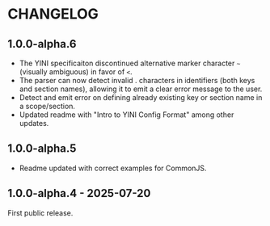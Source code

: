 # CHANGELOG

## 1.0.0-alpha.6
- The YINI specificaiton discontinued alternative marker character `~` (visually ambiguous) in favor of `<`.
- The parser can now detect invalid . characters in identifiers (both keys and section names), allowing it to emit a clear error message to the user.
- Detect and emit error on defining already existing key or section name in a scope/section.
- Updated readme with "Intro to YINI Config Format" among other updates.

## 1.0.0-alpha.5
- Readme updated with correct examples for CommonJS.

## 1.0.0-alpha.4 - 2025-07-20

First public release.